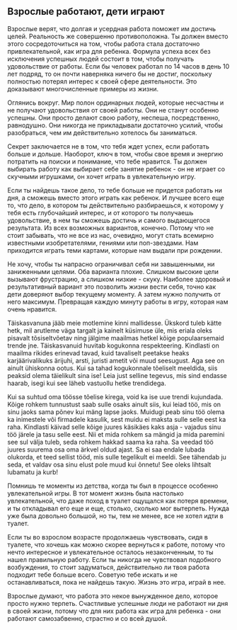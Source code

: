## Взрослые работают, дети играют

Взрослые верят, что долгая и усердная работа поможет им достичь целей. Реальность же совершенно противоположна. Ты должен вместо этого сосредоточиться на том, чтобы работа стала достаточно привлекательной, как игра для ребенка. Формула успеха всех без исключения успешных людей состоит в том, чтобы получать удовольствие от работы. Если бы человек работал по 14 часов в день 10 лет подряд, то он почти наверняка ничего бы не достиг, поскольку полностью потерял интерес к своей сфере деятельности. Это доказывают многочисленные примеры из жизни.

Оглянись вокруг. Мир полон ординарных людей, которые несчастны и не получают удовольствия от своей работы. Они не станут особенно успешны. Они просто делают свою работу, неспеша, посредственно, равнодушно. Они никогда не прикладывали достаточно усилий, чтобы разобраться, чем им действительно хотелось бы заниматься. 

Секрет заключается не в том, что тебя ждет успех, если работать больше и дольше. Наоборот, ключ в том, чтобы свое время и энергию потратить на поиски и понимание, что тебе нравится. Ты должен выбирать работу как выбирает себе занятие ребенок - он не играет со скучными игрушками, он хочет играть в увлекательную игру.

Если ты найдешь такое дело, то тебе больше не придется работать ни дня, а сможешь вместо этого играть как ребенок. И лучшее всего еще то, что дело, в котором ты действительно разбираешься, к которому у тебя есть глубочайший интерес, и от которого ты получаешь удовольствие, в нем ты сможешь достичь и самого выдающегося результата. Из всех возможных вариантов, конечно. Потому что не стоит забывать, что не все из нас, очевидно, могут стать всемирно известными изобретателями, гениями или поп-звездами. Нам приходится играть теми картами, которые нам выдали при рождении.

Не хочу, чтобы ты напрасно ограничивал себя ни завышенными, ни заниженными целями. Оба варианта плохие. Слишком высокие цели вызывают фрустрацию, а слишком низкие - скуку. Наиболее здоровый и результативный вариант это позволить жизни вести себя, точно как дети доверяют выбор текущему моменту. А затем нужно получить от него максимум. Превращая каждую минуту работы в игру, которая нам очень нравится.

Täiskasvanuna jääb meie motlemine kinni mallidesse. Ükskord tuleb kätte hetk, mil arutleme väga targalt ja kainelt küsimuse üle, mis eriala oleks pisavalt tõsiseltvõetav ning jälgime maailmas hetkel kõige populaarsemaid trende jne. Täiskasvanuid huvitab kogukonna respekteering. Kindlasti on maailma rikides erinevad tavad, kuid tavaliselt peetakse heaks karjäärivalikuks ärijuhi, arsti, juristi ametit või muud seesugust. Aga see on ainult ühiskonna ootus. Kui sa tahad kogukonnale tõeliselt meeldida, siis peaksid olema täielikult sina ise! Leia just selline tegevus, mis sind endasse haarab, isegi kui see läheb vastuollu hetke trendidega.

Kui sa suhtud oma töösse tõelise kirega, void ka ise uue trendi kujundada. Kõige rohkem tunnustust saab sulle osaks ainult siis, kui leiad töö, mis on sinu jaoks sama põnev kui mäng lapse jaoks. Muidugi peab sinu töö olema ka inimestele või firmadele kasulik, sest muidu ei maksta sulle selle eest ka raha. Kindlasti käivad selle kõige juures käsikäes kaks asja - vajadus sinu töö järele ja tasu selle eest. Nii et mida rohkem sa mängid ja mida paremini see sul välja tuleb, seda rohkem hakkad saama ka raha. Sa veedad töö juures suurema osa oma ärkvel oldud ajast. Sa ei saa endale lubada olukorda, et teed sellist tööd, mis sulle tegelikult ei meeldi. See tähendab ju seda, et valdav osa sinu elust pole muud kui õnnetu! See oleks lihtsalt lubamatu ja kurb!

Помнишь те моменты из детства, когда ты был в процессе особенно увлекательной игры. В тот момент жизнь была настолько увлекательной, что даже поход в туалет ощущался как потеря времени, и ты откладывал его еще и еще, столько, сколько мог вытерпеть. Нужда уже была довольно большой, но ты, тем не менее, все не хотел идти в туалет.

Если ты во взрослом возрасте продолжаешь чувствовать, сидя в туалете, что хочешь как можно скорее вернуться к работе, потому что нечто интересное и увлекательное осталось незаконченным, то ты нашел правильную работу. Если ты никогда не чувствовал подобного возбуждения, то стоит задуматься, действительно ли твоя работа подходит тебе больше всего. Советую тебе искать и не останавливаться, пока не найдешь такую. Жизнь это игра, играй в нее.

Взрослые думают, что работа это некое вынужденное дело, которое просто нужно терпеть. Счастливые успешные люди не работают ни дня в своей жизни, потому что для них работа как игра для ребенка - они работают самозабвенно, страстно и со всей душой.
